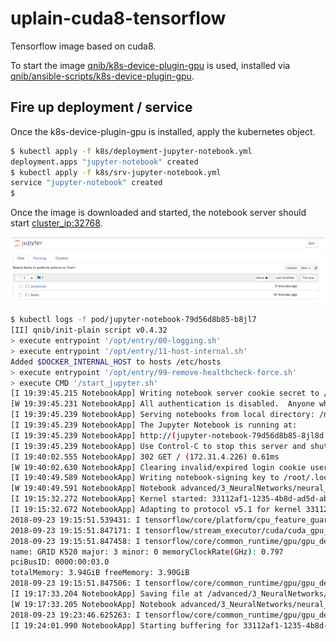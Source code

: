 # uplain-cuda8-tensorflow
Tensorflow image based on cuda8.

To start the image [qnib/k8s-device-plugin-gpu](https://github.com/qnib/k8s-device-plugin-gpu) is used, installed via [qnib/ansible-scripts/k8s-device-plugin-gpu](https://github.com/qnib/ansible-scripts/tree/master/k8s-device-plugin-gpu).

## Fire up deployment / service

Once the k8s-device-plugin-gpu is installed, apply the kubernetes object.

```bash
$ kubectl apply -f k8s/deployment-jupyter-notebook.yml
deployment.apps "jupyter-notebook" created
$ kubectl apply -f k8s/srv-jupyter-notebook.yml
service "jupyter-notebook" created
$
```

Once the image is downloaded and started, the notebook server should start [cluster_ip:32768](http://127.0.0.1:32768/tree?).

![](img/jupyter.png)

```bash
$ kubectl logs -f pod/jupyter-notebook-79d56d8b85-b8jl7
[II] qnib/init-plain script v0.4.32
> execute entrypoint '/opt/entry/00-logging.sh'
> execute entrypoint '/opt/entry/11-host-internal.sh'
Added $DOCKER_INTERNAL_HOST to hosts /etc/hosts
> execute entrypoint '/opt/entry/99-remove-healthcheck-force.sh'
> execute CMD '/start_jupyter.sh'
[I 19:39:45.215 NotebookApp] Writing notebook server cookie secret to /root/.local/share/jupyter/runtime/notebook_cookie_secret
[W 19:39:45.231 NotebookApp] All authentication is disabled.  Anyone who can connect to this server will be able to run code.
[I 19:39:45.239 NotebookApp] Serving notebooks from local directory: /notebooks
[I 19:39:45.239 NotebookApp] The Jupyter Notebook is running at:
[I 19:39:45.239 NotebookApp] http://(jupyter-notebook-79d56d8b85-8jl8d or 127.0.0.1):8888/
[I 19:39:45.239 NotebookApp] Use Control-C to stop this server and shut down all kernels (twice to skip confirmation).
[I 19:40:02.555 NotebookApp] 302 GET / (172.31.4.226) 0.61ms
[W 19:40:02.630 NotebookApp] Clearing invalid/expired login cookie username-ec2-54-246-191-44-eu-west-1-compute-amazonaws-com-32768
[I 19:40:49.589 NotebookApp] Writing notebook-signing key to /root/.local/share/jupyter/notebook_secret
[W 19:40:49.591 NotebookApp] Notebook advanced/3_NeuralNetworks/neural_network.ipynb is not trusted
[I 19:15:32.272 NotebookApp] Kernel started: 33112af1-1235-4b8d-ad5d-ab553fb4945f
[I 19:15:32.672 NotebookApp] Adapting to protocol v5.1 for kernel 33112af1-1235-4b8d-ad5d-ab553fb4945f
2018-09-23 19:15:51.539431: I tensorflow/core/platform/cpu_feature_guard.cc:137] Your CPU supports instructions that this TensorFlow binary was not compiled to use: SSE4.1 SSE4.2 AVX
2018-09-23 19:15:51.847171: I tensorflow/stream_executor/cuda/cuda_gpu_executor.cc:892] successful NUMA node read from SysFS had negative value (-1), but there must be at least one NUMA node, so returning NUMA node zero
2018-09-23 19:15:51.847458: I tensorflow/core/common_runtime/gpu/gpu_device.cc:1030] Found device 0 with properties:
name: GRID K520 major: 3 minor: 0 memoryClockRate(GHz): 0.797
pciBusID: 0000:00:03.0
totalMemory: 3.94GiB freeMemory: 3.90GiB
2018-09-23 19:15:51.847506: I tensorflow/core/common_runtime/gpu/gpu_device.cc:1120] Creating TensorFlow device (/device:GPU:0) -> (device: 0, name: GRID K520, pci bus id: 0000:00:03.0, compute capability: 3.0)
[I 19:17:33.204 NotebookApp] Saving file at /advanced/3_NeuralNetworks/neural_network.ipynb
[W 19:17:33.205 NotebookApp] Notebook advanced/3_NeuralNetworks/neural_network.ipynb is not trusted
2018-09-23 19:23:46.625263: I tensorflow/core/common_runtime/gpu/gpu_device.cc:1120] Creating TensorFlow device (/device:GPU:0) -> (device: 0, name: GRID K520, pci bus id: 0000:00:03.0, compute capability: 3.0)
[I 19:24:01.990 NotebookApp] Starting buffering for 33112af1-1235-4b8d-ad5d-ab553fb4945f:58d8d872b08e42d89206a37bc94ec798
```
